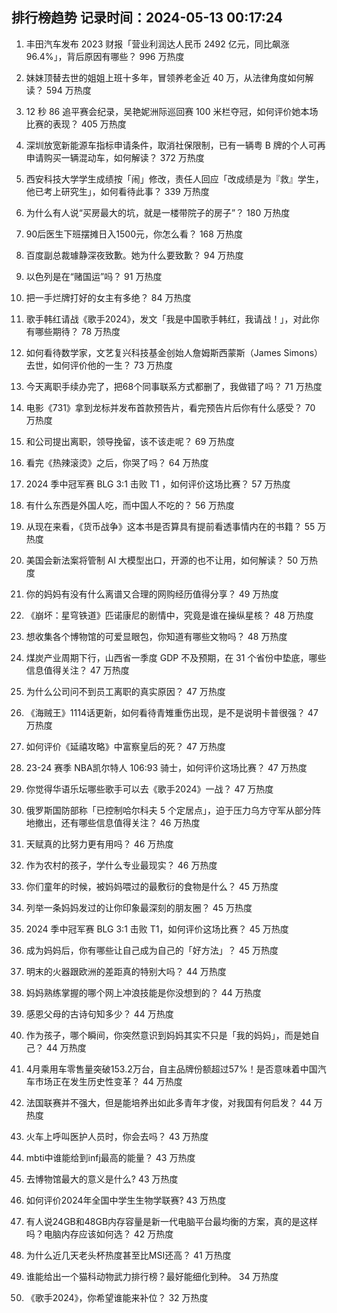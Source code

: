 
## 排行榜趋势 记录时间：2024-05-13 00:17:24
  
  1. 丰田汽车发布 2023 财报「营业利润达人民币 2492 亿元，同比飙涨96.4%」，背后原因有哪些？ 996 万热度
    
  2. 妹妹顶替去世的姐姐上班十多年，冒领养老金近 40 万，从法律角度如何解读？ 594 万热度
    
  3. 12 秒 86 追平赛会纪录，吴艳妮洲际巡回赛 100 米栏夺冠，如何评价她本场比赛的表现？ 405 万热度
    
  4. 深圳放宽新能源车指标申请条件，取消社保限制，已有一辆粤 B 牌的个人可再申请购买一辆混动车，如何解读？ 372 万热度
    
  5. 西安科技大学学生成绩按「闹」修改，责任人回应「改成绩是为『救』学生，他已考上研究生」，如何看待此事？ 339 万热度
    
  6. 为什么有人说“买房最大的坑，就是一楼带院子的房子”？ 180 万热度
    
  7. 90后医生下班摆摊日入1500元，你怎么看？ 168 万热度
    
  8. 百度副总裁璩静深夜致歉。她为什么要致歉？ 94 万热度
    
  9. 以色列是在“赌国运”吗？ 91 万热度
    
  10. 把一手烂牌打好的女主有多绝？ 84 万热度
    
  11. 歌手韩红请战《歌手2024》，发文「我是中国歌手韩红，我请战！」，对此你有哪些期待？ 78 万热度
    
  12. 如何看待数学家，文艺复兴科技基金创始人詹姆斯西蒙斯（James Simons）去世，如何评价他的一生？ 73 万热度
    
  13. 今天离职手续办完了，把68个同事联系方式都删了，我做错了吗？ 71 万热度
    
  14. 电影《731》拿到龙标并发布首款预告片，看完预告片后你有什么感受？ 70 万热度
    
  15. 和公司提出离职，领导挽留，该不该走呢？ 69 万热度
    
  16. 看完《热辣滚烫》之后，你哭了吗？ 64 万热度
    
  17. 2024 季中冠军赛 BLG 3:1 击败 T1 ，如何评价这场比赛？ 57 万热度
    
  18. 有什么东西是外国人吃，而中国人不吃的？ 56 万热度
    
  19. 从现在来看，《货币战争》这本书是否算具有提前看透事情内在的书籍？ 55 万热度
    
  20. 美国会新法案将管制 AI 大模型出口，开源的也不让用，如何解读？ 50 万热度
    
  21. 你的妈妈有没有什么离谱又合理的网购经历值得分享？ 49 万热度
    
  22. 《崩坏：星穹铁道》匹诺康尼的剧情中，究竟是谁在操纵星核？ 48 万热度
    
  23. 想收集各个博物馆的可爱显眼包，你知道有哪些文物吗？ 48 万热度
    
  24. 煤炭产业周期下行，山西省一季度 GDP 不及预期，在 31 个省份中垫底，哪些信息值得关注？ 47 万热度
    
  25. 为什么公司问不到员工离职的真实原因？ 47 万热度
    
  26. 《海贼王》1114话更新，如何看待青雉重伤出现，是不是说明卡普很强？ 47 万热度
    
  27. 如何评价《延禧攻略》中富察皇后的死？ 47 万热度
    
  28. 23-24 赛季 NBA凯尔特人 106:93 骑士，如何评价这场比赛？ 47 万热度
    
  29. 你觉得华语乐坛哪些歌手可以去《歌手2024》一战？ 47 万热度
    
  30. 俄罗斯国防部称「已控制哈尔科夫 5 个定居点」，迫于压力乌方守军从部分阵地撤出，还有哪些信息值得关注？ 46 万热度
    
  31. 天赋真的比努力更有用吗？ 46 万热度
    
  32. 作为农村的孩子，学什么专业最现实？ 46 万热度
    
  33. 你们童年的时候，被妈妈喂过的最敷衍的食物是什么？ 45 万热度
    
  34. 列举一条妈妈发过的让你印象最深刻的朋友圈？ 45 万热度
    
  35. 2024 季中冠军赛 BLG 3:1 击败 T1，如何评价这场比赛？ 45 万热度
    
  36. 成为妈妈后，你有哪些让自己成为自己的「好方法」？ 45 万热度
    
  37. 明末的火器跟欧洲的差距真的特别大吗？ 44 万热度
    
  38. 妈妈熟练掌握的哪个网上冲浪技能是你没想到的？ 44 万热度
    
  39. 感恩父母的古诗句知多少？ 44 万热度
    
  40. 作为孩子，哪个瞬间，你突然意识到妈妈其实不只是「我的妈妈」，而是她自己？ 44 万热度
    
  41. 4月乘用车零售量突破153.2万台，自主品牌份额超过57%！是否意味着中国汽车市场正在发生历史性变革？ 44 万热度
    
  42. 法国联赛并不强大，但是能培养出如此多青年才俊，对我国有何启发？ 44 万热度
    
  43. 火车上呼叫医护人员时，你会去吗？ 43 万热度
    
  44. mbti中谁能给到infj最高的能量？ 43 万热度
    
  45. 去博物馆最大的意义是什么? 43 万热度
    
  46. 如何评价2024年全国中学生生物学联赛? 43 万热度
    
  47. 有人说24GB和48GB内存容量是新一代电脑平台最均衡的方案，真的是这样吗？电脑内存应该如何选？ 42 万热度
    
  48. 为什么近几天老头杯热度甚至比MSI还高？ 41 万热度
    
  49. 谁能给出一个猫科动物武力排行榜？最好能细化到种。 34 万热度
    
  50. 《歌手2024》，你希望谁能来补位？ 32 万热度
    